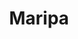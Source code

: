 ---
title: Maripa
date: 
draft: false

# descripcion
description : Argolla de plata aguja

materials: Plata 925

color: Plateado

dimensions: 5,5cm largo

code: 01-01-0478

type: "Aros"

categories: []

price: $3.620,00

price_eftvo: $3.080,00

# Images
# first image will be shown in the product page
images:
  # - image: "images/path_to_image"
  # La ubicacion de las imagenes es imagenes/Aros/Aros.Colgantes/01-01-0478-maripa
  - image: "./images/aros/colgantes/01-01-0478_a.JPG"
  - image: "./images/aros/colgantes/01-01-0478_b.JPG"
---